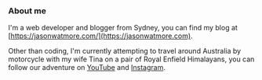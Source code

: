 ### About me

I'm a web developer and blogger from Sydney, you can find my blog at [https://jasonwatmore.com/](https://jasonwatmore.com).

Other than coding, I'm currently attempting to travel around Australia by motorcycle with my wife Tina on a pair of Royal Enfield Himalayans, you can follow our adventure on [YouTube](https://www.youtube.com/TinaAndJason?sub_confirmation=1) and [Instagram](https://www.instagram.com/tinaandjason/).
